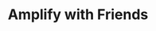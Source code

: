 ---
title: Amplify with Friends
description: "Shawn and Matt will go over pro tips on how to develop your web or mobile application with Amplify, they'll get into live coding and feature special guests."
href: https://amplifywithfriends.splashthat.com/
avatar: ./banner.jpg
attendantIds:
  - shawn-wang
  - matt-auerbach
country: United States
city: Virtual
---